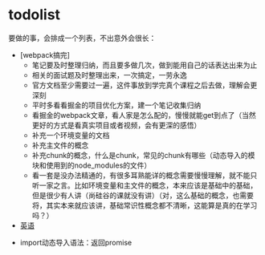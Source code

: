 # todolist

要做的事，会排成一个列表，不出意外会很长：

* [webpack搞完]
    - 笔记要及时整理归纳，而且要多做几次，做到能用自己的话表达出来为止
    - 相关的面试题及时整理出来，一次搞定，一劳永逸
    - 官方文档至少需要过一遍，这件事放到学完真个课程之后去做，理解会更深刻
    - 平时多看看掘金的项目优化方案，建一个笔记收集归纳
    - 看掘金的webpack文章，看人家是怎么配的，慢慢就能get到点了（当然更好的方式是看真实项目或者视频，会有更深的感悟）
    - 补充一个环境变量的文档
    - 补充主文件的概念
    - 补充chunk的概念，什么是chunk，常见的chunk有哪些（动态导入的模块和使用到的node_modules的文件）
    - 看一套是没办法精通的，有很多耳熟能详的概念需要慢慢理解，就不能只听一家之言。比如环境变量和主文件的概念，本来应该是基础中的基础，但是很少有人讲（尚硅谷的课就没有讲）（对，这么基础的概念，也需要将，其实本来就应该讲，基础常识性概念都不清晰，这能算是真的在学习吗？）
* [英语](/english/)
- import动态导入语法：返回promise